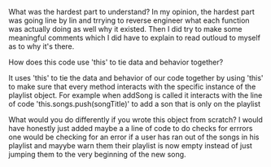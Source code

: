 What was the hardest part to understand?
In my opinion, the hardest part was going line by lin and trrying to reverse engineer what each function was actually doing as well why it existed. Then I did try to make some meaningful comments which I did have to explain to read outloud to myself as to why it's there. 

How does this code use 'this' to tie data and behavior together?

It uses 'this' to tie the data and behavior of our code together by  using 'this' to make sure that every method interacts with the specific instance of the playlist object. For example when addSong is called it interacts with the line of code 'this.songs.push(songTitle)' to add a son that is only on the playlist


What would you do differently if you wrote this object from scratch?
I would have honestly just added maybe a a line of code to do checks for errrors one would be checking for an error if a user has ran out of the songs in his playlist and mayybe warn them their playlist is now empty instead of just jumping them to the very beginning of the new song. 

